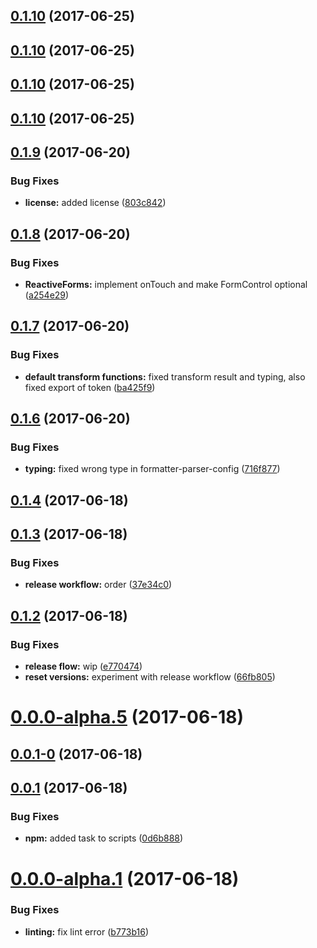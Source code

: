<a name="0.1.10"></a>
## [0.1.10](https://github.com/BioPhoton/angular-formatter-parser/compare/v0.1.11...v0.1.10) (2017-06-25)



<a name="0.1.10"></a>
## [0.1.10](https://github.com/BioPhoton/angular-formatter-parser/compare/v0.1.11...v0.1.10) (2017-06-25)



<a name="0.1.10"></a>
## [0.1.10](https://github.com/BioPhoton/angular-formatter-parser/compare/0.0.10...v0.1.10) (2017-06-25)



<a name="0.1.10"></a>
## [0.1.10](https://github.com/BioPhoton/angular-formatter-parser/compare/0.1.9...v0.1.10) (2017-06-25)



<a name="0.1.9"></a>
## [0.1.9](https://github.com/BioPhoton/angular-formatter-parser/compare/0.1.8...v0.1.9) (2017-06-20)


### Bug Fixes

* **license:** added license ([803c842](https://github.com/BioPhoton/angular-formatter-parser/commit/803c842))



<a name="0.1.8"></a>
## [0.1.8](https://github.com/BioPhoton/angular-formatter-parser/compare/0.1.7...0.1.8) (2017-06-20)


### Bug Fixes

* **ReactiveForms:** implement onTouch and make FormControl optional ([a254e29](https://github.com/BioPhoton/angular-formatter-parser/commit/a254e29))



<a name="0.1.7"></a>
## [0.1.7](https://github.com/BioPhoton/angular-formatter-parser/compare/0.1.6...0.1.7) (2017-06-20)


### Bug Fixes

* **default transform functions:** fixed transform result and typing, also fixed export of token ([ba425f9](https://github.com/BioPhoton/angular-formatter-parser/commit/ba425f9))



<a name="0.1.6"></a>
## [0.1.6](https://github.com/BioPhoton/angular-formatter-parser/compare/0.1.4...0.1.6) (2017-06-20)


### Bug Fixes

* **typing:** fixed wrong type in formatter-parser-config ([716f877](https://github.com/BioPhoton/angular-formatter-parser/commit/716f877))



<a name="0.1.4"></a>
## [0.1.4](https://github.com/BioPhoton/angular-formatter-parser/compare/0.1.3...0.1.4) (2017-06-18)



<a name="0.1.3"></a>
## [0.1.3](https://github.com/BioPhoton/angular-formatter-parser/compare/0.1.2...0.1.3) (2017-06-18)


### Bug Fixes

* **release workflow:** order ([37e34c0](https://github.com/BioPhoton/angular-formatter-parser/commit/37e34c0))



<a name="0.1.2"></a>
## [0.1.2](https://github.com/BioPhoton/angular-formatter-parser/compare/v0.0.0-alpha.5...0.1.2) (2017-06-18)


### Bug Fixes

* **release flow:** wip ([e770474](https://github.com/BioPhoton/angular-formatter-parser/commit/e770474))
* **reset versions:** experiment with release workflow ([66fb805](https://github.com/BioPhoton/angular-formatter-parser/commit/66fb805))



<a name="0.0.0-alpha.5"></a>
# [0.0.0-alpha.5](https://github.com/BioPhoton/angular-formatter-parser/compare/v0.0.1-0...v0.0.0-alpha.5) (2017-06-18)



<a name="0.0.1-0"></a>
## [0.0.1-0](https://github.com/BioPhoton/angular-formatter-parser/compare/v0.0.1...v0.0.1-0) (2017-06-18)



<a name="0.0.1"></a>
## [0.0.1](https://github.com/BioPhoton/angular-formatter-parser/compare/0.0.0-alpha.1...v0.0.1) (2017-06-18)


### Bug Fixes

* **npm:** added task to scripts ([0d6b888](https://github.com/BioPhoton/angular-formatter-parser/commit/0d6b888))



<a name="0.0.0-alpha.1"></a>
# [0.0.0-alpha.1](https://github.com/BioPhoton/angular-formatter-parser/compare/b773b16...0.0.0-alpha.1) (2017-06-18)


### Bug Fixes

* **linting:** fix lint error ([b773b16](https://github.com/BioPhoton/angular-formatter-parser/commit/b773b16))



